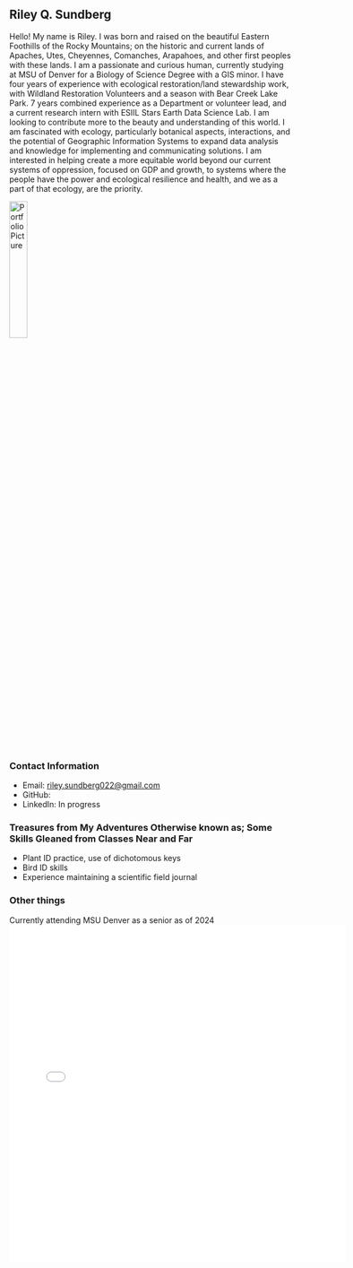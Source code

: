 ## Riley Q. Sundberg
Hello! My name is Riley. I was born and raised on the beautiful Eastern Foothills of the Rocky Mountains; on the historic and current lands of Apaches, Utes, Cheyennes, Comanches, Arapahoes, and other first peoples with these lands. I am a passionate and curious human, currently studying at MSU of Denver for a Biology of Science Degree with a GIS minor. I have four years of experience with ecological restoration/land stewardship work, with Wildland Restoration Volunteers and a season with Bear Creek Lake Park. 7 years combined experience as a Department or volunteer lead, and a current research intern with ESIIL Stars Earth Data Science Lab. I am looking to contribute more to the beauty and understanding of this world. I am fascinated with ecology, particularly botanical aspects, interactions, and the potential of Geographic Information Systems to expand data analysis and knowledge for implementing and communicating solutions. I am interested in helping create a more equitable world beyond our current systems of oppression, focused on GDP and growth, to systems where the people have the power and ecological resilience and health, and we as a part of that ecology, are the priority. 

 <img id="myphoto"
                       alt="Portfolio Picture"
                       width="25%"
                       src ="MeFabP.jpg"> 

### Contact Information
* Email: riley.sundberg022@gmail.com
* GitHub:
* LinkedIn: In progress


    
### Treasures from My Adventures Otherwise known as; Some Skills Gleaned from Classes Near and Far
  <ul> 
   	<li>Plant ID practice, use of dichotomous keys </li>
   	<li>Bird ID skills</li>
   	<li>Experience maintaining a scientific field journal</li>
 	</ul>
  
### Other things
Currently attending MSU Denver as a senior  as of 2024
<embed type="text/html" src= "map/uttc.html" width="600" height="600">
     

